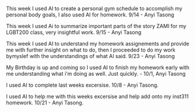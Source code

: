 This week I used AI to create a personal gym schedule to accomplish my personal body goals, I also used AI for homework. 9/14 - Anyi Tasong


This week I used Ai to summarize important parts of the story ZAMI for my LGBT200 class, very insightful work. 9/15 - Anyi Tasong 



This week I used AI to understand my homework assignements and provide me with further insight on what to do, then I proceeded to do my work bymyslef with the understandings of what AI said. 9/23 - Anyi Tasong



My Birthday is up and coming so I used AI to finish my homework early with me understanding what i'm doing as well. Just quickly. - 10/1, Anyi Tasong 



I used AI to complete last weeks excersise. 10/8 - Anyi Tasong. 


I used AI to help me with this weeks excersise and help add onto my inst311 homework. 10/21 - Anyi Tasong.
